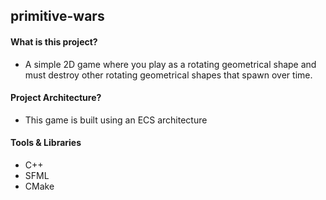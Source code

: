 ## primitive-wars

#### What is this project?
- A simple 2D game where you play as a rotating geometrical shape and must destroy other rotating geometrical shapes that spawn over time. 

#### Project Architecture?
- This game is built using an ECS architecture

#### Tools & Libraries
- C++
- SFML
- CMake